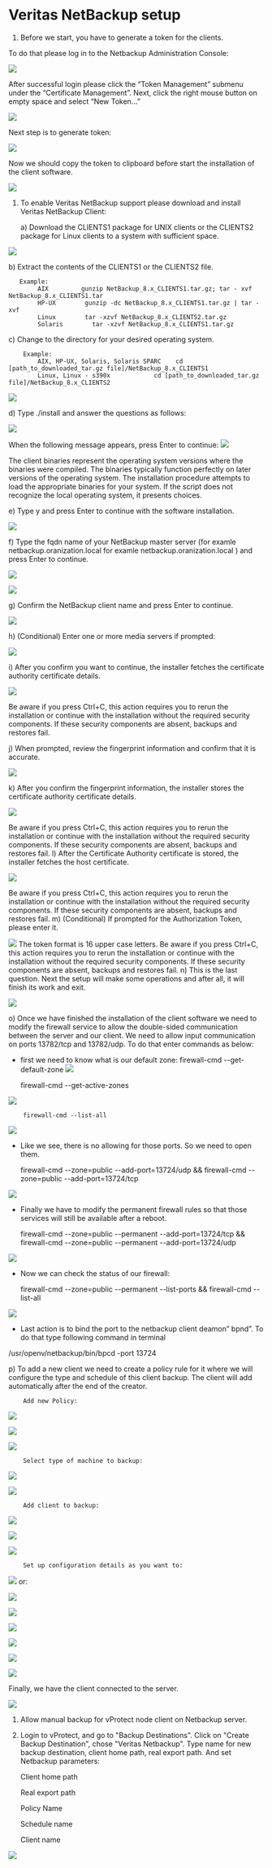 # Veritas NetBackup setup

1. Before we start, you have to generate a token for the clients.

To do that please log in to the Netbackup Administration Console:

![](../../.gitbook/assets/setup_netbackup_1.png)

After successful login please click the “Token Management” submenu under the “Certificate Management”. Next, click the right mouse button on empty space and select “New Token…”

![](../../.gitbook/assets/setup_netbackup_2.png)

Next step is to generate token:

![](../../.gitbook/assets/setup_netbackup_3.png)

Now we should copy the token to clipboard before start the installation of the client software.

![](../../.gitbook/assets/setup_netbackup_4.png)

1. To enable Veritas NetBackup support please download and install Veritas NetBackup Client:

   a\) Download the CLIENTS1 package for UNIX clients or the CLIENTS2 package for Linux clients to a system with sufficient space.

![](../../.gitbook/assets/setup_netbackup_5.png)

b\) Extract the contents of the CLIENTS1 or the CLIENTS2 file.

```text
   Example:
        AIX         gunzip NetBackup_8.x_CLIENTS1.tar.gz; tar - xvf NetBackup_8.x_CLIENTS1.tar
        HP-UX        gunzip -dc NetBackup_8.x_CLIENTS1.tar.gz | tar -xvf
        Linux        tar -xzvf NetBackup_8.x_CLIENTS2.tar.gz
        Solaris        tar -xzvf NetBackup_8.x_CLIENTS1.tar.gz
```

c\) Change to the directory for your desired operating system.

```text
    Example:
        AIX, HP-UX, Solaris, Solaris SPARC    cd [path_to_downloaded_tar.gz file]/NetBackup_8.x_CLIENTS1
        Linux, Linux - s390x            cd [path_to_downloaded_tar.gz file]/NetBackup_8.x_CLIENTS2
```

![](../../.gitbook/assets/setup_netbackup_6.png)

d\) Type ./install and answer the questions as follows:

![](../../.gitbook/assets/setup_netbackup_7.png)

When the following message appears, press Enter to continue: ![](../../.gitbook/assets/setup_netbackup_8.png)

The client binaries represent the operating system versions where the binaries were compiled. The binaries typically function perfectly on later versions of the operating system. The installation procedure attempts to load the appropriate binaries for your system. If the script does not recognize the local operating system, it presents choices.

e\) Type y and press Enter to continue with the software installation.

![](../../.gitbook/assets/setup_netbackup_9.png)

f\) Type the fqdn name of your NetBackup master server \(for examle netbackup.oranization.local for examle netbackup.oranization.local \) and press Enter to continue.

![](../../.gitbook/assets/setup_netbackup_10.png)

![](../../.gitbook/assets/setup_netbackup_11.png)

g\) Confirm the NetBackup client name and press Enter to continue.

![](../../.gitbook/assets/setup_netbackup_12.png)

h\) \(Conditional\) Enter one or more media servers if prompted:

![](../../.gitbook/assets/setup_netbackup_13.png)

i\) After you confirm you want to continue, the installer fetches the certificate authority certificate details.

![](../../.gitbook/assets/setup_netbackup_14.png)

Be aware if you press Ctrl+C, this action requires you to rerun the installation or continue with the installation without the required security components. If these security components are absent, backups and restores fail.

j\) When prompted, review the fingerprint information and confirm that it is accurate.

![](../../.gitbook/assets/setup_netbackup_15.png)

k\) After you confirm the fingerprint information, the installer stores the certificate authority certificate details.

![](../../.gitbook/assets/setup_netbackup_16.png)

Be aware if you press Ctrl+C, this action requires you to rerun the installation or continue with the installation without the required security components. If these security components are absent, backups and restores fail. l\) After the Certificate Authority certificate is stored, the installer fetches the host certificate.

![](../../.gitbook/assets/setup_netbackup_17.png)

Be aware if you press Ctrl+C, this action requires you to rerun the installation or continue with the installation without the required security components. If these security components are absent, backups and restores fail. m\) \(Conditional\) If prompted for the Authorization Token, please enter it.

![](../../.gitbook/assets/setup_netbackup_18.png) The token format is 16 upper case letters. Be aware if you press Ctrl+C, this action requires you to rerun the installation or continue with the installation without the required security components. If these security components are absent, backups and restores fail. n\) This is the last question. Next the setup will make some operations and after all, it will finish its work and exit.

![](../../.gitbook/assets/setup_netbackup_19.png)

o\) Once we have finished the installation of the client software we need to modify the firewall service to allow the double-sided communication between the server and our client. We need to allow input communication on ports 13782/tcp and 13782/udp. To do that enter commands as below:

* first we need to know what is our default zone: firewall-cmd --get-default-zone ![](../../.gitbook/assets/setup_netbackup_20.png)

  firewall-cmd --get-active-zones

![](../../.gitbook/assets/setup_netbackup_21.png)

```text
    firewall-cmd --list-all
```

![](../../.gitbook/assets/setup_netbackup_22.png)

* Like we see, there is no allowing for those ports. So we need to open them.

  firewall-cmd --zone=public --add-port=13724/udp && firewall-cmd --zone=public --add-port=13724/tcp

![](../../.gitbook/assets/setup_netbackup_23.png)

* Finally we have to modify the permanent firewall rules so that those services will still be available after a reboot.

  firewall-cmd --zone=public --permanent --add-port=13724/tcp && firewall-cmd --zone=public --permanent --add-port=13724/udp

![](../../.gitbook/assets/setup_netbackup_24.png)

* Now we can check the status of our firewall:

  firewall-cmd --zone=public --permanent --list-ports && firewall-cmd --list-all

![](../../.gitbook/assets/setup_netbackup_25.png)

* Last action is to bind the port to the netbackup client deamon” bpnd”. To do that type following command in terminal

/usr/openv/netbackup/bin/bpcd -port 13724

p\) To add a new client we need to create a policy rule for it where we will configure the type and schedule of this client backup. The client will add automatically after the end of the creator.

```text
    Add new Policy:
```

![](../../.gitbook/assets/setup_netbackup_26.png)

![](../../.gitbook/assets/setup_netbackup_27.png)

![](../../.gitbook/assets/setup_netbackup_28.png)

```text
    Select type of machine to backup:
```

![](../../.gitbook/assets/setup_netbackup_29.png)

![](../../.gitbook/assets/setup_netbackup_30.png)

```text
    Add client to backup:
```

![](../../.gitbook/assets/setup_netbackup_31.png)

![](../../.gitbook/assets/setup_netbackup_32.png)

![](../../.gitbook/assets/setup_netbackup_33.png)

```text
    Set up configuration details as you want to:
```

![](../../.gitbook/assets/setup_netbackup_34.png) or:

![](../../.gitbook/assets/setup_netbackup_35.png)

![](../../.gitbook/assets/setup_netbackup_37.png)

![](../../.gitbook/assets/setup_netbackup_38.png)

![](../../.gitbook/assets/setup_netbackup_39.png)

![](../../.gitbook/assets/setup_netbackup_40.png)

![](../../.gitbook/assets/setup_netbackup_41.png)

Finally, we have the client connected to the server.

![](../../.gitbook/assets/setup_netbackup_42.png)

1. Allow manual backup for vProtect node client on Netbackup server.
2. Login to vProtect, and go to "Backup Destinations". Click on "Create Backup Destination", chose "Veritas Netbackup". Type name for new backup destination, client home path, real export path. And set Netbackup parameters:

   Client home path

   Real export path

   Policy Name

   Schedule name

   Client name

![](../../.gitbook/assets/setup_netbackup_01.png)

